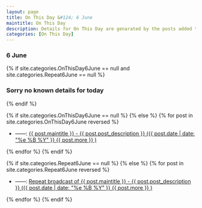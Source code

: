 ```yaml
---
layout: page
title: On This Day &#124; 6 June
maintitle: On This Day
description: Details for On This Day are genarated by the posts added to the website so the content is subject to changes/updates over time.
categories: [On This Day]
---
```


<h3>6 June</h3>

{% if site.categories.OnThisDay6June == null and site.categories.Repeat6June == null %}
  <h3>Sorry no known details for today</h3>
{% endif %}

{% if site.categories.OnThisDay6June == null %}
{% else %}
{% for post in site.categories.OnThisDay6June reversed %}
<ul>
<li> ——: <a href="{{ post.url }}">{{ post.maintitle }} - {{ post.post_description }} ({{ post.date | date: "%e %B %Y" }} {{ post.more }} )</a></li>
</ul>
{% endfor %}
{% endif %}

{% if site.categories.Repeat6June == null %}
{% else %}
{% for post in site.categories.Repeat6June reversed %}
<ul>
<li> ——: <a href="{{ post.url }}">Repeat broadcast of {{ post.maintitle }} - {{ post.post_description }} ({{ post.date | date: "%e %B %Y" }} {{ post.more }} )</a></li>
</ul>
{% endfor %}
{% endif %}
